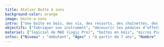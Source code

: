 ```yaml
---
title: Atelier Boîte à sons
background-color: orange
image: boite-a-sons
intro: ["Une boîte en bois, des vis, des ressorts, des chaînettes, des lames de métal, et quelques petits micros cachés sous le bois…", "En assemblant ces différents éléments, l’objectif pour chaque participant sera de construire une véritable machine à effets sonores, une boîte à musique un peu revisitée !"]
objectifs: ["fabriquer son instrument", "découvrir les pédales d’effets et leur utilisation", "apprendre à utiliser des micros Piezo", "composer une oeuvre musicale collective"]
materiel: ["logiciel de MAO (Logic Pro)", "boîtes en bois", "micros Piezo", "loop station", "pédales d’effets", "outils (tournevis, autres)", "quincaillerie (vis, chaînettes, lamelles de métal, etc…)", "enceintes de monitoring", "câblage"]
infos: {"Niveau" : "débutant", "Âges" : "à partir de 7 ans", "Nombre" : "à définir avec la structure", "Durée" : "à définir avec la structure"}
---
```

